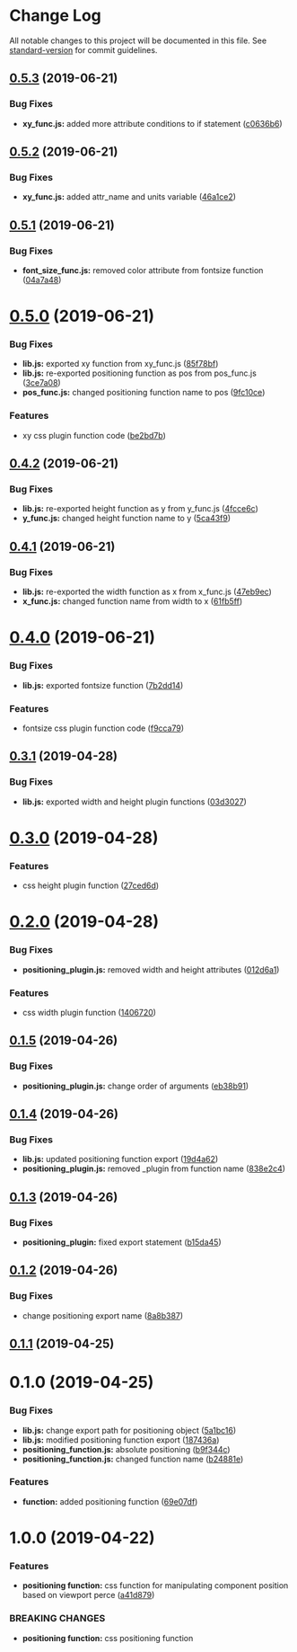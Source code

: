 # Change Log

All notable changes to this project will be documented in this file. See [standard-version](https://github.com/conventional-changelog/standard-version) for commit guidelines.

<a name="0.5.3"></a>
## [0.5.3](https://github.com/kilisio/css_plugins_lib/compare/v0.5.2...v0.5.3) (2019-06-21)


### Bug Fixes

* **xy_func.js:** added more attribute conditions to if statement ([c0636b6](https://github.com/kilisio/css_plugins_lib/commit/c0636b6))



<a name="0.5.2"></a>
## [0.5.2](https://github.com/kilisio/css_plugins_lib/compare/v0.5.1...v0.5.2) (2019-06-21)


### Bug Fixes

* **xy_func.js:** added attr_name and units variable ([46a1ce2](https://github.com/kilisio/css_plugins_lib/commit/46a1ce2))



<a name="0.5.1"></a>
## [0.5.1](https://github.com/kilisio/css_plugins_lib/compare/v0.5.0...v0.5.1) (2019-06-21)


### Bug Fixes

* **font_size_func.js:** removed color attribute from fontsize function ([04a7a48](https://github.com/kilisio/css_plugins_lib/commit/04a7a48))



<a name="0.5.0"></a>
# [0.5.0](https://github.com/kilisio/css_plugins_lib/compare/v0.4.2...v0.5.0) (2019-06-21)


### Bug Fixes

* **lib.js:** exported xy function from xy_func.js ([85f78bf](https://github.com/kilisio/css_plugins_lib/commit/85f78bf))
* **lib.js:** re-exported positioning function as pos from pos_func.js ([3ce7a08](https://github.com/kilisio/css_plugins_lib/commit/3ce7a08))
* **pos_func.js:** changed positioning function name to pos ([9fc10ce](https://github.com/kilisio/css_plugins_lib/commit/9fc10ce))


### Features

* xy css plugin function code ([be2bd7b](https://github.com/kilisio/css_plugins_lib/commit/be2bd7b))



<a name="0.4.2"></a>
## [0.4.2](https://github.com/kilisio/css_plugins_lib/compare/v0.4.1...v0.4.2) (2019-06-21)


### Bug Fixes

* **lib.js:** re-exported height function as y from y_func.js ([4fcce6c](https://github.com/kilisio/css_plugins_lib/commit/4fcce6c))
* **y_func.js:** changed height function name to y ([5ca43f9](https://github.com/kilisio/css_plugins_lib/commit/5ca43f9))



<a name="0.4.1"></a>
## [0.4.1](https://github.com/kilisio/css_plugins_lib/compare/v0.4.0...v0.4.1) (2019-06-21)


### Bug Fixes

* **lib.js:** re-exported the width function as x from x_func.js ([47eb9ec](https://github.com/kilisio/css_plugins_lib/commit/47eb9ec))
* **x_func.js:** changed function name from width to x ([61fb5ff](https://github.com/kilisio/css_plugins_lib/commit/61fb5ff))



<a name="0.4.0"></a>
# [0.4.0](https://github.com/kilisio/css_plugins_lib/compare/v0.3.1...v0.4.0) (2019-06-21)


### Bug Fixes

* **lib.js:** exported fontsize function ([7b2dd14](https://github.com/kilisio/css_plugins_lib/commit/7b2dd14))


### Features

* fontsize css plugin function code ([f9cca79](https://github.com/kilisio/css_plugins_lib/commit/f9cca79))



<a name="0.3.1"></a>
## [0.3.1](https://github.com/kilisio/css_plugins_lib/compare/v0.3.0...v0.3.1) (2019-04-28)


### Bug Fixes

* **lib.js:** exported width and height plugin functions ([03d3027](https://github.com/kilisio/css_plugins_lib/commit/03d3027))



<a name="0.3.0"></a>
# [0.3.0](https://github.com/kilisio/css_plugins_lib/compare/v0.2.0...v0.3.0) (2019-04-28)


### Features

* css height plugin function ([27ced6d](https://github.com/kilisio/css_plugins_lib/commit/27ced6d))



<a name="0.2.0"></a>
# [0.2.0](https://github.com/kilisio/css_plugins_lib/compare/v0.1.5...v0.2.0) (2019-04-28)


### Bug Fixes

* **positioning_plugin.js:** removed width and height attributes ([012d6a1](https://github.com/kilisio/css_plugins_lib/commit/012d6a1))


### Features

* css width plugin function ([1406720](https://github.com/kilisio/css_plugins_lib/commit/1406720))



<a name="0.1.5"></a>
## [0.1.5](https://github.com/kilisio/css_plugins_lib/compare/v0.1.4...v0.1.5) (2019-04-26)


### Bug Fixes

* **positioning_plugin.js:** change order of arguments ([eb38b91](https://github.com/kilisio/css_plugins_lib/commit/eb38b91))



<a name="0.1.4"></a>
## [0.1.4](https://github.com/kilisio/css_plugins_lib/compare/v0.1.3...v0.1.4) (2019-04-26)


### Bug Fixes

* **lib.js:** updated positioning function export ([19d4a62](https://github.com/kilisio/css_plugins_lib/commit/19d4a62))
* **positioning_plugin.js:** removed _plugin from function name ([838e2c4](https://github.com/kilisio/css_plugins_lib/commit/838e2c4))



<a name="0.1.3"></a>
## [0.1.3](https://github.com/kilisio/css_plugins_lib/compare/v0.1.2...v0.1.3) (2019-04-26)


### Bug Fixes

* **positioning_plugin:** fixed export statement ([b15da45](https://github.com/kilisio/css_plugins_lib/commit/b15da45))



<a name="0.1.2"></a>
## [0.1.2](https://github.com/kilisio/css_plugins_lib/compare/v0.1.1...v0.1.2) (2019-04-26)


### Bug Fixes

* change positioning export name ([8a8b387](https://github.com/kilisio/css_plugins_lib/commit/8a8b387))



<a name="0.1.1"></a>
## [0.1.1](https://github.com/kilisio/css_plugins_lib/compare/v0.1.0...v0.1.1) (2019-04-25)



<a name="0.1.0"></a>
# 0.1.0 (2019-04-25)


### Bug Fixes

* **lib.js:** change export path for positioning object ([5a1bc16](https://github.com/kilisio/css_plugins_lib/commit/5a1bc16))
* **lib.js:** modified positioning function export ([187436a](https://github.com/kilisio/css_plugins_lib/commit/187436a))
* **positioning_function.js:** absolute positioning ([b9f344c](https://github.com/kilisio/css_plugins_lib/commit/b9f344c))
* **positioning_function.js:** changed function name ([b24881e](https://github.com/kilisio/css_plugins_lib/commit/b24881e))


### Features

* **function:** added positioning function ([69e07df](https://github.com/kilisio/css_plugins_lib/commit/69e07df))



<a name="1.0.0"></a>
# 1.0.0 (2019-04-22)


### Features

* **positioning function:** css function for manipulating component position based on viewport perce ([a41d879](https://github.com/kilisio/css_plugins_lib/commit/a41d879))


### BREAKING CHANGES

* **positioning function:** css positioning function
